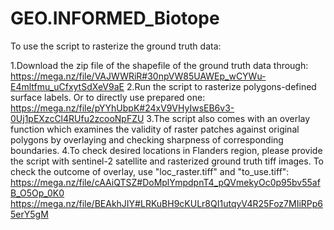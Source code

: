 # GEO.INFORMED_Biotope
To use the script to rasterize the ground truth data:

1.Download the zip file of the shapefile of the ground truth data through: https://mega.nz/file/VAJWWRiR#30npVW85UAWEp_wCYWu-E4mltfmu_uCfxytSdXeV9aE
2.Run the script to rasterize polygons-defined surface labels. Or to directly use prepared one: https://mega.nz/file/pYYhUbpK#24xV9VHyIwsEB6v3-0Uj1pEXzcCl4RUfu2zcooNpFZU
3.The script also comes with an overlay function which examines the validity of raster patches against original polygons by overlaying and checking sharpness of corresponding boundaries.
4.To check desired locations in Flanders region, please provide the script with sentinel-2 satellite and rasterized ground truth tiff images. To check the outcome of overlay, use "loc_raster.tiff" and "to_use.tiff": 
https://mega.nz/file/cAAiQTSZ#DoMplYmpdpnT4_pQVmekyOc0p95bv55afB_O5Op_0K0
https://mega.nz/file/BEAkhJIY#LRKuBH9cKULr8QI1utqyV4R25Foz7MIiRPp65erY5gM
